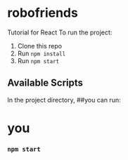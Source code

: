# robofriends

Tutorial for React To run the project:

1. Clone this repo
2. Run `npm install`
3. Run `npm start`

## Available Scripts

In the project directory, ##you can run:

# you

### `npm start`

